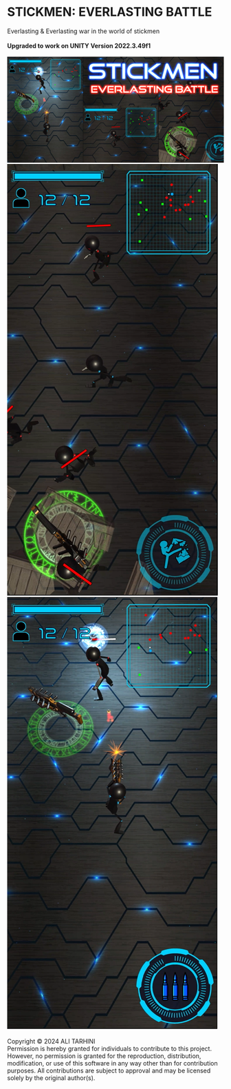 # STICKMEN: EVERLASTING BATTLE
Everlasting &amp; Everlasting war in the world of stickmen
<br><br><strong>
Upgraded to work on UNITY Version 2022.3.49f1
<br><br></strong>
<img src="https://github.com/AliTarhini/STICKMEN-EVERLASTING-BATTLE/blob/main/Stickmen_Feature_Graphic.jpg"></img>
<img src="https://github.com/AliTarhini/STICKMEN-EVERLASTING-BATTLE/blob/main/2.PNG"></img>
<img src="https://github.com/AliTarhini/STICKMEN-EVERLASTING-BATTLE/blob/main/3.PNG"></img>
<br>
<br>
Copyright © 2024 ALI TARHINI
<br>
Permission is hereby granted for individuals to contribute to this project. However, 
no permission is granted for the reproduction, distribution, modification, or use of this software in any way other than for contribution purposes. 
All contributions are subject to approval and may be licensed solely by the original author(s).
<br>
